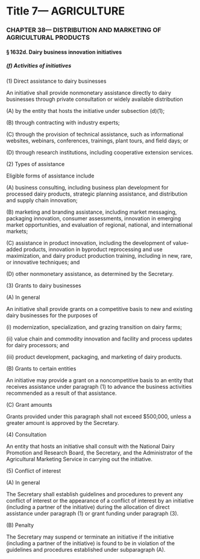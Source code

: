 
# Title 7— AGRICULTURE
### CHAPTER 38— DISTRIBUTION AND MARKETING OF AGRICULTURAL PRODUCTS
#### § 1632d. Dairy business innovation initiatives
##### (f) Activities of initiatives

(1) Direct assistance to dairy businesses

An initiative shall provide nonmonetary assistance directly to dairy businesses through private consultation or widely available distribution

(A) by the entity that hosts the initiative under subsection (d)(1);

(B) through contracting with industry experts;

(C) through the provision of technical assistance, such as informational websites, webinars, conferences, trainings, plant tours, and field days; or

(D) through research institutions, including cooperative extension services.

(2) Types of assistance

Eligible forms of assistance include

(A) business consulting, including business plan development for processed dairy products, strategic planning assistance, and distribution and supply chain innovation;

(B) marketing and branding assistance, including market messaging, packaging innovation, consumer assessments, innovation in emerging market opportunities, and evaluation of regional, national, and international markets;

(C) assistance in product innovation, including the development of value-added products, innovation in byproduct reprocessing and use maximization, and dairy product production training, including in new, rare, or innovative techniques; and

(D) other nonmonetary assistance, as determined by the Secretary.

(3) Grants to dairy businesses

(A) In general

An initiative shall provide grants on a competitive basis to new and existing dairy businesses for the purposes of

(i) modernization, specialization, and grazing transition on dairy farms;

(ii) value chain and commodity innovation and facility and process updates for dairy processors; and

(iii) product development, packaging, and marketing of dairy products.

(B) Grants to certain entities

An initiative may provide a grant on a noncompetitive basis to an entity that receives assistance under paragraph (1) to advance the business activities recommended as a result of that assistance.

(C) Grant amounts

Grants provided under this paragraph shall not exceed $500,000, unless a greater amount is approved by the Secretary.

(4) Consultation

An entity that hosts an initiative shall consult with the National Dairy Promotion and Research Board, the Secretary, and the Administrator of the Agricultural Marketing Service in carrying out the initiative.

(5) Conflict of interest

(A) In general

The Secretary shall establish guidelines and procedures to prevent any conflict of interest or the appearance of a conflict of interest by an initiative (including a partner of the initiative) during the allocation of direct assistance under paragraph (1) or grant funding under paragraph (3).

(B) Penalty

The Secretary may suspend or terminate an initiative if the initiative (including a partner of the initiative) is found to be in violation of the guidelines and procedures established under subparagraph (A).
